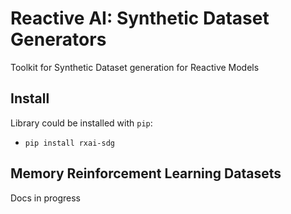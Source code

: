 # Reactive AI: Synthetic Dataset Generators
Toolkit for Synthetic Dataset generation for Reactive Models

## Install
Library could be installed with `pip`:
- `pip install rxai-sdg`

## Memory Reinforcement Learning Datasets

Docs in progress